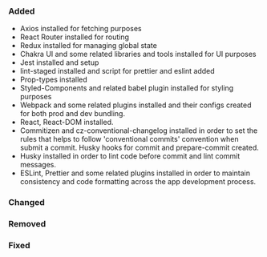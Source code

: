 ### Added

- Axios installed for fetching purposes
- React Router installed for routing
- Redux installed for managing global state
- Chakra UI and some related libraries and tools installed for UI purposes
- Jest installed and setup
- lint-staged installed and script for prettier and eslint added
- Prop-types installed
- Styled-Components and related babel plugin installed for styling purposes
- Webpack and some related plugins installed and their configs created for both prod and dev bundling.
- React, React-DOM installed.
- Commitizen and cz-conventional-changelog installed in order to set the rules that helps to follow 'conventional commits' convention when submit a commit. Husky hooks for commit and prepare-commit created.
- Husky installed in order to lint code before commit and lint commit messages.
- ESLint, Prettier and some related plugins installed in order to maintain consistency and code formatting across the app development process.

### Changed

### Removed

### Fixed
